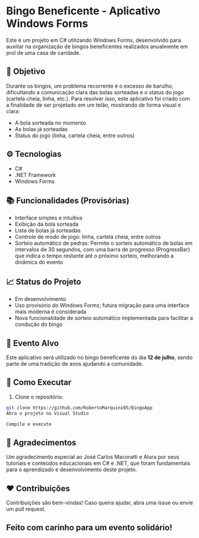 # Bingo Beneficente - Aplicativo Windows Forms

Este é um projeto em C# utilizando Windows Forms, desenvolvido para auxiliar na organização de bingos beneficentes realizados anualmente em prol de uma casa de caridade.

## 🎉 Objetivo

Durante os bingos, um problema recorrente é o excesso de barulho, dificultando a comunicação clara das bolas sorteadas e o status do jogo (cartela cheia, linha, etc.). Para resolver isso, este aplicativo foi criado com a finalidade de ser projetado em um telão, mostrando de forma visual e clara:

- A bola sorteada no momento  
- As bolas já sorteadas  
- Status do jogo (linha, cartela cheia, entre outros)

## ⚙️ Tecnologias

- C#  
- .NET Framework  
- Windows Forms

## 📚 Funcionalidades (Provisórias)

- Interface simples e intuitiva  
- Exibição da bola sorteada  
- Lista de bolas já sorteadas  
- Controle de modo de jogo: linha, cartela cheia, entre outros
- Sorteio automático de pedras: Permite o sorteio automático de bolas em intervalos de 30 segundos, com uma barra de progresso (ProgressBar) que indica o tempo restante até o próximo sorteio, melhorando a dinâmica do evento

## 📈 Status do Projeto

- Em desenvolvimento  
- Uso provisório do Windows Forms; futura migração para uma interface mais moderna é considerada
- Nova funcionalidade de sorteio automático implementada para facilitar a condução do bingo

## 📅 Evento Alvo

Este aplicativo será utilizado no bingo beneficente do dia **12 de julho**, sendo parte de uma tradição de anos ajudando a comunidade.

## 📖 Como Executar

1. Clone o repositório:

```bash
git clone https://github.com/RobertoMarquini05/BingoApp
Abra o projeto no Visual Studio

Compile e execute
```
## 🙏 Agradecimentos

Um agradecimento especial ao José Carlos Macoratti e Alura por seus tutoriais e conteúdos educacionais em C# e .NET, que foram fundamentais para o aprendizado e desenvolvimento deste projeto.

## ❤️ Contribuições
Contribuições são bem-vindas! Caso queira ajudar, abra uma issue ou envie um pull request.

## Feito com carinho para um evento solidário!
